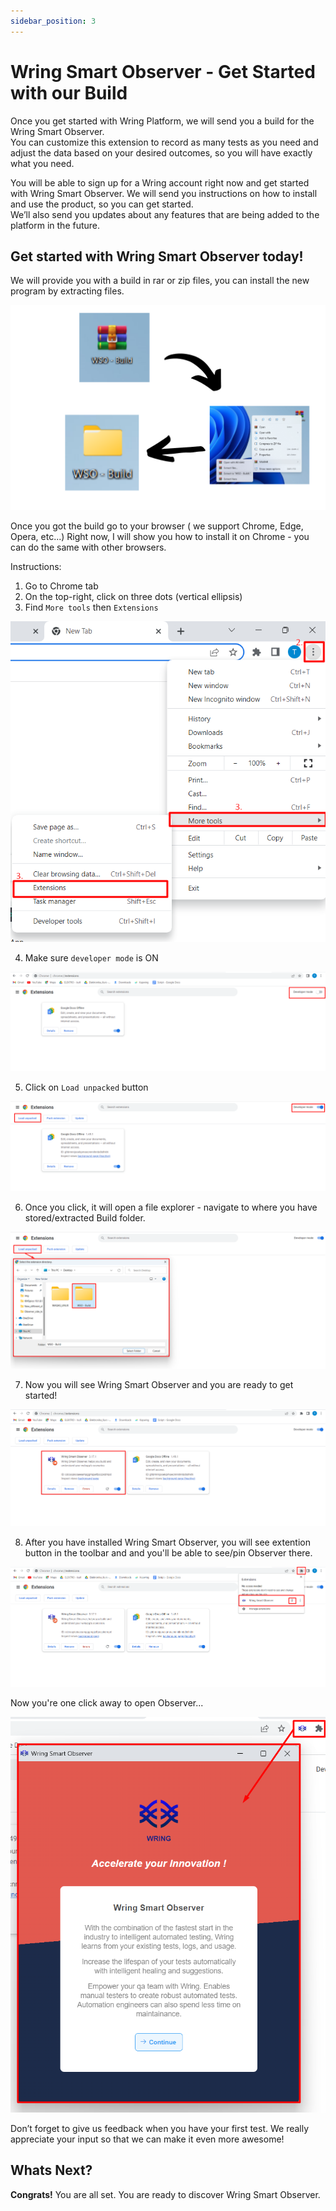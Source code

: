 ```yaml
---
sidebar_position: 3
---
```


# Wring Smart Observer - Get Started with our Build

Once you get started with Wring Platform, we will send you a build for the Wring Smart Observer.  
You can customize this extension to record as many tests as you need and adjust the data based on your desired outcomes, so you will have exactly what you need.

You will be able to sign up for a Wring account right now and get started with Wring Smart Observer. We will send you instructions on how to install and use the product, so you can get started.                                                                             
We’ll also send you updates about any features that are being added to the platform in the future.

## Get started with Wring Smart Observer today!

We will provide you with a build in rar or zip files, you can install the new program by extracting files.

![Quikly Dashboard](/img/rec1.png)

Once you got the build go to your browser ( we support Chrome, Edge, Opera, etc...) 
Right now, I will show you how to install it on Chrome - you can do the same with other browsers.

Instructions: 

1. Go to Chrome tab
2. On the top-right, click on three dots (vertical ellipsis)
3. Find `More tools` then `Extensions`

![Quikly Dashboard](/img/rec2.png)

4. Make sure `developer mode` is ON

![Quikly Dashboard](/img/rec3.png)

5. Click on `Load unpacked` button

![Quikly Dashboard](/img/rec4.png)

6. Once you click, it will open a file explorer - navigate to where you have stored/extracted Build folder.

![Quikly Dashboard](/img/rec5.png)

7. Now you will see Wring Smart Observer and you are ready to get started!

![Quikly Dashboard](/img/rec6.png)

8. ​After you have installed Wring Smart Observer, you will see extention button in the toolbar and and you'll be able to see/pin Observer there.

![Quikly Dashboard](/img/rec7.png)

Now you're one click away to open Observer...

![Quikly Dashboard](/img/rec8.png)

Don’t forget to give us feedback when you have your first test. We really appreciate your input so that we can make it even more awesome!

## Whats Next?

 **Congrats!** You are all set. You are ready to discover Wring Smart Observer.

